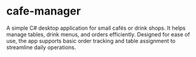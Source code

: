 # cafe-manager
A simple C# desktop application for small cafés or drink shops. It helps manage tables, drink menus, and orders efficiently. Designed for ease of use, the app supports basic order tracking and table assignment to streamline daily operations.
